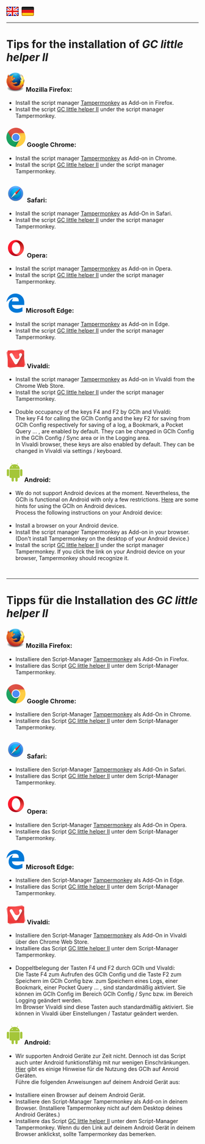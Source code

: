 <a href="#en" title=""><img src="../images/flag_en.png"></a> &nbsp;<a href="#de" title=""><img src="../images/flag_de.png"></a>

---
# Tips for the installation of *GC little helper II* <a id="en"></a>

### <a id="firefox_en"></a><img src="/images/mozilla_firefox_logo_small.png" title="Mozilla Firefox" alt="Mozilla Firefox"> Mozilla Firefox:<br>
* Install the script manager [Tampermonkey](https://addons.mozilla.org/en-US/firefox/addon/tampermonkey/) as Add-on in Firefox.<br> 
* Install the script [GC little helper II](https://github.com/2Abendsegler/GClh/raw/master/gc_little_helper_II.user.js) under the script manager Tampermonkey.<br>

### <a id="chrome_de"></a><img src="/images/google_chrome_logo_small.png" title="Google Chrom" alt="Google Chrom"> Google Chrome:
* Install the script manager [Tampermonkey](https://chrome.google.com/webstore/detail/tampermonkey/dhdgffkkebhmkfjojejmpbldmpobfkfo) as Add-on in Chrome.<br>
* Install the script [GC little helper II](https://github.com/2Abendsegler/GClh/raw/master/gc_little_helper_II.user.js) under the script manager Tampermonkey.<br>

### <a id="safari_de"></a><img src="/images/safari_logo_small.png" title="Safari" alt="Safari"> Safari:
* Install the script manager [Tampermonkey](https://safari.tampermonkey.net/tampermonkey.safariextz) as Add-On in Safari.<br>
* Install the script [GC little helper II](https://github.com/2Abendsegler/GClh/raw/master/gc_little_helper_II.user.js) under the script manager Tampermonkey.<br>

### <a id="opera_de"></a><img src="/images/opera_logo_small.png" title="Opera" alt="Opera"> Opera:
* Install the script manager [Tampermonkey](https://addons.opera.com/en/extensions/details/tampermonkey-beta) as Add-on in Opera.<br>
* Install the script [GC little helper II](https://github.com/2Abendsegler/GClh/raw/master/gc_little_helper_II.user.js) under the script manager Tampermonkey.<br>

### <a id="edge_de"></a><img src="/images/microsoft_edge_logo_small.png" title="Microsoft Edge" alt="Microsoft Edge"> Microsoft Edge:
* Install the script manager [Tampermonkey](https://www.microsoft.com/en-us/store/p/tampermonkey/9nblggh5162s) as Add-on in Edge.<br>
* Install the script [GC little helper II](https://github.com/2Abendsegler/GClh/raw/master/gc_little_helper_II.user.js) under the script manager Tampermonkey.<br>

### <a id="vivaldi_de"></a><img src="/images/vivaldi_logo_small.png" title="Vivaldi" alt="Vivaldi"> Vivaldi:
* Install the script manager [Tampermonkey](https://chrome.google.com/webstore/detail/tampermonkey/dhdgffkkebhmkfjojejmpbldmpobfkfo) as Add-on in Vivaldi from the Chrome Web Store.<br>
* Install the script [GC little helper II](https://github.com/2Abendsegler/GClh/raw/master/gc_little_helper_II.user.js) under the script manager Tampermonkey.<br><br>
* Double occupancy of the keys F4 and F2 by GClh and Vivaldi:<br>
The key F4 for calling the GClh Config and the key F2 for saving from GClh Config respectively for saving of a log, a Bookmark, a Pocket Query ... , are enabled by default. They can be changed in GClh Config in the GClh Config / Sync area or in the Logging area.<br>
In Vivaldi browser, these keys are also enabled by default. They can be changed in Vivaldi via settings / keyboard.<br>

### <a id="android_en"><a id="android_firefox_en"></a><img src="/images/android_logo_small.png" title="Android" alt="Android"> Android:
* We do not support Android devices at the moment. Nevertheless, the GClh is functional on Android with only a few restrictions. <a href="https://github.com/2Abendsegler/GClh/blob/master/docu/faq.md#4-en" title="Link to 'FAQ 4. Hints for using on Android devices.'">Here</a> are some hints for using the GClh on Android devices.<br>
Process the following instructions on your Android device:<br><br>
* Install a browser on your Android device.<br>
* Install the script manager Tampermonkey as Add-on in your browser. (Don't install Tampermonkey on the desktop of your Android device.)<br>
* Install the script [GC little helper II](https://github.com/2Abendsegler/GClh/raw/master/gc_little_helper_II.user.js) under the script manager Tampermonkey. If you click the link on your Android device on your browser, Tampermonkey should recognize it.<br>
<br>

---
# Tipps für die Installation des *GC little helper II* <a id="de"></a>

### <a id="firefox_de"></a><img src="/images/mozilla_firefox_logo_small.png" title="Mozilla Firefox" alt="Mozilla Firefox"> Mozilla Firefox:
* Installiere den Script-Manager [Tampermonkey](https://addons.mozilla.org/de/firefox/addon/tampermonkey/) als Add-On in Firefox.<br>
* Installiere das Script [GC little helper II](https://github.com/2Abendsegler/GClh/raw/master/gc_little_helper_II.user.js) unter dem Script-Manager Tampermonkey.<br>

### <a id="chrome_de"></a><img src="/images/google_chrome_logo_small.png" title="Google Chrom" alt="Google Chrom"> Google Chrome:
* Installiere den Script-Manager [Tampermonkey](https://chrome.google.com/webstore/detail/tampermonkey/dhdgffkkebhmkfjojejmpbldmpobfkfo) als Add-On in Chrome.<br>
* Installiere das Script [GC little helper II](https://github.com/2Abendsegler/GClh/raw/master/gc_little_helper_II.user.js) unter dem Script-Manager Tampermonkey.<br>

### <a id="safari_de"></a><img src="/images/safari_logo_small.png" title="Safari" alt="Safari"> Safari:
* Installiere den Script-Manager [Tampermonkey](https://safari.tampermonkey.net/tampermonkey.safariextz) als Add-On in Safari.<br>
* Installiere das Script [GC little helper II](https://github.com/2Abendsegler/GClh/raw/master/gc_little_helper_II.user.js) unter dem Script-Manager Tampermonkey.<br>

### <a id="opera_de"></a><img src="/images/opera_logo_small.png" title="Opera" alt="Opera"> Opera:
* Installiere den Script-Manager [Tampermonkey](https://addons.opera.com/de/extensions/details/tampermonkey-beta) als Add-On in Opera.<br>
* Installiere das Script [GC little helper II](https://github.com/2Abendsegler/GClh/raw/master/gc_little_helper_II.user.js) unter dem Script-Manager Tampermonkey.<br>

### <a id="edge_de"></a><img src="/images/microsoft_edge_logo_small.png" title="Microsoft Edge" alt="Microsoft Edge"> Microsoft Edge:
* Installiere den Script-Manager [Tampermonkey](https://www.microsoft.com/en-us/store/p/tampermonkey/9nblggh5162s) als Add-On in Edge.<br>
* Installiere das Script [GC little helper II](https://github.com/2Abendsegler/GClh/raw/master/gc_little_helper_II.user.js) unter dem Script-Manager Tampermonkey.<br>

### <a id="vivaldi_de"></a><img src="/images/vivaldi_logo_small.png" title="Vivaldi" alt="Vivaldi"> Vivaldi:
* Installiere den Script-Manager [Tampermonkey](https://chrome.google.com/webstore/detail/tampermonkey/dhdgffkkebhmkfjojejmpbldmpobfkfo) als Add-On in Vivaldi über den Chrome Web Store.<br>
* Installiere das Script [GC little helper II](https://github.com/2Abendsegler/GClh/raw/master/gc_little_helper_II.user.js) unter dem Script-Manager Tampermonkey.<br><br>
* Doppeltbelegung der Tasten F4 und F2 durch GClh und Vivaldi:<br>
Die Taste F4 zum Aufrufen des GClh Config und die Taste F2 zum Speichern im GClh Config bzw. zum Speichern eines Logs, einer Bookmark, einer Pocket Query ... , sind standardmäßig aktiviert. Sie können im GClh Config im Bereich GClh Config / Sync bzw. im Bereich Logging geändert werden. <br>
Im Browser Vivaldi sind diese Tasten auch standardmäßig aktiviert. Sie können in Vivaldi über Einstellungen / Tastatur geändert werden.<br>

### <a id="android_de"><a id="android_firefox_de"></a><img src="/images/android_logo_small.png" title="Android" alt="Android"> Android:
* Wir supporten Android Geräte zur Zeit nicht. Dennoch ist das Script auch unter Android funktionsfähig mit nur wenigen Einschränkungen. <a href="https://github.com/2Abendsegler/GClh/blob/master/docu/faq.md#4-en" title="Link to 'FAQ 4. Hints for using on Android devices.'">Hier</a> gibt es einige Hinweise für die Nutzung des GClh auf Anroid Geräten.<br>
Führe die folgenden Anweisungen auf deinem Android Gerät aus:<br><br>
* Installiere einen Browser auf deinem Android Gerät.<br>
* Installiere den Script-Manager Tampermonkey als Add-on in deinem Browser. (Installiere Tampermonkey nicht auf dem Desktop deines Android Gerätes.)<br>
* Installiere das Script [GC little helper II](https://github.com/2Abendsegler/GClh/raw/master/gc_little_helper_II.user.js) unter dem Script-Manager Tampermonkey. Wenn du den Link auf deinem Android Gerät in deinem Browser anklickst, sollte Tampermonkey das bemerken.<br>
<br>
